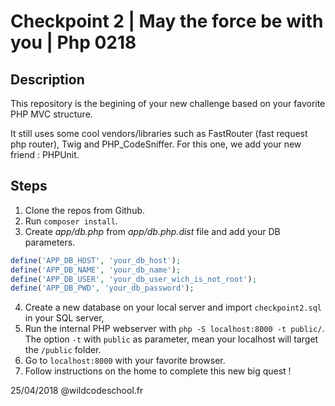 # Checkpoint 2 | May the force be with you | Php 0218

## Description

This repository is the begining of your new challenge based on your favorite PHP MVC structure.

It still uses some cool vendors/libraries such as FastRouter (fast request php router), Twig and PHP_CodeSniffer.
For this one, we add your new friend : PHPUnit.

## Steps

1. Clone the repos from Github.
2. Run `composer install`.
3. Create *app/db.php* from *app/db.php.dist* file and add your DB parameters.
```php
define('APP_DB_HOST', 'your_db_host');
define('APP_DB_NAME', 'your_db_name');
define('APP_DB_USER', 'your_db_user_wich_is_not_root');
define('APP_DB_PWD', 'your_db_password');
```
4. Create a new database on your local server and import `checkpoint2.sql` in your SQL server,
5. Run the internal PHP webserver with `php -S localhost:8000 -t public/`. The option `-t` with `public` as parameter, mean your localhost will target the `/public` folder.
6. Go to `localhost:8000` with your favorite browser.
7. Follow instructions on the home to complete this new big quest !


25/04/2018 @wildcodeschool.fr
